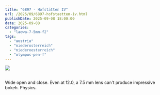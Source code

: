 ```yaml
---
title: "6897 - Hofstätten IV"
url: /2025/09/6897-hofstaetten-iv.html
publishDate: 2025-09-08 18:00:00
date: 2025-09-08
categories:
  - "laowa-7-5mm-f2"
tags:
  - "austria"
  - "niederosterreich"
  - "niederoesterreich"
  - "olympus-pen-f"
---
```

<div class="container">
<div class="center"><a target="_blank" href="https://d25zfm9zpd7gm5.cloudfront.net/1200x1200/2021/20210405_132010_lr.jpg"><img class="webfeedsFeaturedVisual" src="https://d25zfm9zpd7gm5.cloudfront.net/0600x0600/2021/20210405_132010_lr.jpg" /></a></div>
</div>
<br />

Wide open and close. Even at f2.0, a 7.5 mm lens can't
produce impressive bokeh. Physics.
